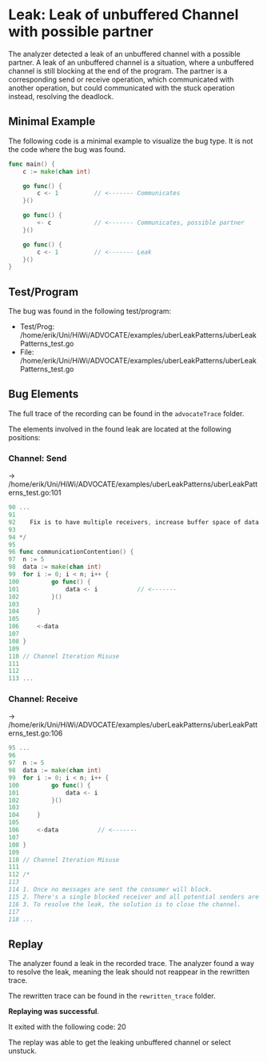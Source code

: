 # Leak: Leak of unbuffered Channel with possible partner

The analyzer detected a leak of an unbuffered channel with a possible partner.
A leak of an unbuffered channel is a situation, where a unbuffered channel is still blocking at the end of the program.
The partner is a corresponding send or receive operation, which communicated with another operation, but could communicated with the stuck operation instead, resolving the deadlock.

## Minimal Example
The following code is a minimal example to visualize the bug type. It is not the code where the bug was found.

```go
func main() {
    c := make(chan int)

    go func() {
        c <- 1          // <------- Communicates
    }()

    go func() {
        <- c            // <------- Communicates, possible partner
    }()

    go func() {
        c <- 1          // <------- Leak
    }()
}
```

## Test/Program
The bug was found in the following test/program:

- Test/Prog: /home/erik/Uni/HiWi/ADVOCATE/examples/uberLeakPatterns/uberLeakPatterns_test.go
- File: /home/erik/Uni/HiWi/ADVOCATE/examples/uberLeakPatterns/uberLeakPatterns_test.go

## Bug Elements
The full trace of the recording can be found in the `advocateTrace` folder.

The elements involved in the found leak are located at the following positions:

###  Channel: Send
-> /home/erik/Uni/HiWi/ADVOCATE/examples/uberLeakPatterns/uberLeakPatterns_test.go:101
```go
90 ...
91 
92    Fix is to have multiple receivers, increase buffer space of data channel, ...
93 
94 */
95 
96 func communicationContention() {
97 	n := 5
98 	data := make(chan int)
99 	for i := 0; i < n; i++ {
100 		go func() {
101 			data <- i           // <-------
102 		}()
103 
104 	}
105 
106 	<-data
107 
108 }
109 
110 // Channel Iteration Misuse
111 
112 
113 ...
```


###  Channel: Receive
-> /home/erik/Uni/HiWi/ADVOCATE/examples/uberLeakPatterns/uberLeakPatterns_test.go:106
```go
95 ...
96 
97 	n := 5
98 	data := make(chan int)
99 	for i := 0; i < n; i++ {
100 		go func() {
101 			data <- i
102 		}()
103 
104 	}
105 
106 	<-data           // <-------
107 
108 }
109 
110 // Channel Iteration Misuse
111 
112 /*
113 
114 1. Once no messages are sent the consumer will block.
115 2. There's a single blocked receiver and all potential senders are not stuck.
116 3. To resolve the leak, the solution is to close the channel.
117 
118 ...
```


## Replay
The analyzer found a leak in the recorded trace.
The analyzer found a way to resolve the leak, meaning the leak should not reappear in the rewritten trace.

The rewritten trace can be found in the `rewritten_trace` folder.

**Replaying was successful**.

It exited with the following code: 20

The replay was able to get the leaking unbuffered channel or select unstuck.

